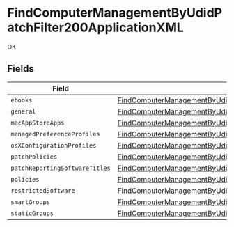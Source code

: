 # FindComputerManagementByUdidPatchFilter200ApplicationXML

OK


## Fields

| Field                                                                                                                                                                                                     | Type                                                                                                                                                                                                      | Required                                                                                                                                                                                                  | Description                                                                                                                                                                                               |
| --------------------------------------------------------------------------------------------------------------------------------------------------------------------------------------------------------- | --------------------------------------------------------------------------------------------------------------------------------------------------------------------------------------------------------- | --------------------------------------------------------------------------------------------------------------------------------------------------------------------------------------------------------- | --------------------------------------------------------------------------------------------------------------------------------------------------------------------------------------------------------- |
| `ebooks`                                                                                                                                                                                                  | [FindComputerManagementByUdidPatchFilter200ApplicationXMLEbooks](../../models/operations/findcomputermanagementbyudidpatchfilter200applicationxmlebooks.md)[]                                             | :heavy_minus_sign:                                                                                                                                                                                        | N/A                                                                                                                                                                                                       |
| `general`                                                                                                                                                                                                 | [FindComputerManagementByUdidPatchFilter200ApplicationXMLGeneral](../../models/operations/findcomputermanagementbyudidpatchfilter200applicationxmlgeneral.md)                                             | :heavy_minus_sign:                                                                                                                                                                                        | N/A                                                                                                                                                                                                       |
| `macAppStoreApps`                                                                                                                                                                                         | [FindComputerManagementByUdidPatchFilter200ApplicationXMLMacAppStoreApps](../../models/operations/findcomputermanagementbyudidpatchfilter200applicationxmlmacappstoreapps.md)[]                           | :heavy_minus_sign:                                                                                                                                                                                        | N/A                                                                                                                                                                                                       |
| `managedPreferenceProfiles`                                                                                                                                                                               | [FindComputerManagementByUdidPatchFilter200ApplicationXMLManagedPreferenceProfiles](../../models/operations/findcomputermanagementbyudidpatchfilter200applicationxmlmanagedpreferenceprofiles.md)[]       | :heavy_minus_sign:                                                                                                                                                                                        | N/A                                                                                                                                                                                                       |
| `osXConfigurationProfiles`                                                                                                                                                                                | [FindComputerManagementByUdidPatchFilter200ApplicationXMLOsXConfigurationProfiles](../../models/operations/findcomputermanagementbyudidpatchfilter200applicationxmlosxconfigurationprofiles.md)[]         | :heavy_minus_sign:                                                                                                                                                                                        | N/A                                                                                                                                                                                                       |
| `patchPolicies`                                                                                                                                                                                           | [FindComputerManagementByUdidPatchFilter200ApplicationXMLPatchPolicies](../../models/operations/findcomputermanagementbyudidpatchfilter200applicationxmlpatchpolicies.md)[]                               | :heavy_minus_sign:                                                                                                                                                                                        | N/A                                                                                                                                                                                                       |
| `patchReportingSoftwareTitles`                                                                                                                                                                            | [FindComputerManagementByUdidPatchFilter200ApplicationXMLPatchReportingSoftwareTitles](../../models/operations/findcomputermanagementbyudidpatchfilter200applicationxmlpatchreportingsoftwaretitles.md)[] | :heavy_minus_sign:                                                                                                                                                                                        | N/A                                                                                                                                                                                                       |
| `policies`                                                                                                                                                                                                | [FindComputerManagementByUdidPatchFilter200ApplicationXMLPolicies](../../models/operations/findcomputermanagementbyudidpatchfilter200applicationxmlpolicies.md)[]                                         | :heavy_minus_sign:                                                                                                                                                                                        | N/A                                                                                                                                                                                                       |
| `restrictedSoftware`                                                                                                                                                                                      | [FindComputerManagementByUdidPatchFilter200ApplicationXMLRestrictedSoftware](../../models/operations/findcomputermanagementbyudidpatchfilter200applicationxmlrestrictedsoftware.md)[]                     | :heavy_minus_sign:                                                                                                                                                                                        | N/A                                                                                                                                                                                                       |
| `smartGroups`                                                                                                                                                                                             | [FindComputerManagementByUdidPatchFilter200ApplicationXMLSmartGroups](../../models/operations/findcomputermanagementbyudidpatchfilter200applicationxmlsmartgroups.md)[]                                   | :heavy_minus_sign:                                                                                                                                                                                        | N/A                                                                                                                                                                                                       |
| `staticGroups`                                                                                                                                                                                            | [FindComputerManagementByUdidPatchFilter200ApplicationXMLStaticGroups](../../models/operations/findcomputermanagementbyudidpatchfilter200applicationxmlstaticgroups.md)[]                                 | :heavy_minus_sign:                                                                                                                                                                                        | N/A                                                                                                                                                                                                       |